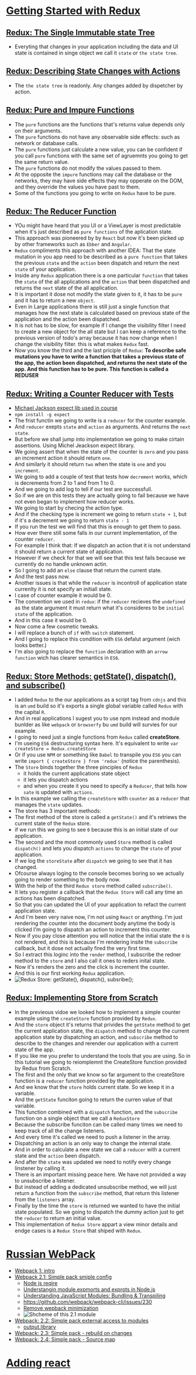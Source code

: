 # [Getting Started with Redux](https://egghead.io/courses/getting-started-with-redux)
## [Redux: The Single Immutable state Tree](https://egghead.io/lessons/react-redux-the-single-immutable-state-tree)
- Everyting that changes in your application including the data and UI state is contained in singe object we call it `state` or `the state tree`.
## [Redux: Describing State Changes with Actions](https://egghead.io/lessons/react-redux-describing-state-changes-with-actions)
- The `the state tree` is readonly. Any changes added by dispetcher by action.
## [Redux: Pure and Impure Functions](https://egghead.io/lessons/react-redux-pure-and-impure-functions)
- The `pure` functions are the functions that's returns value depends only on their arguments.
- The `pure` functions do not have any observable side effects: such as network or database calls.
- The `pure` functions just calculate a new value, you can be confident if you call `pure` functions with the same set of agruemnts you going to get the same return value.
- The `pure` functions do not modify the values passed to them.
- At the opposite the `impure` functions may call the database or the networks, they may have side effects they may opperate on the DOM, and they override the values you have past to them.
- Some of the functions you going to write on `Redux` have to be pure.
## [Redux: The Reducer Function](https://egghead.io/lessons/react-redux-the-reducer-function)
- YOu might have heard that you UI or a ViewLayer is most predictable when it's just described as `pure functions` of the aplication state.
- This approach was pioneered by by `React` but now it's been picked up by other frameworks such as `Ebber` and `Angular`.
- `Redux` compliments this approach with another IDEA: That the state mutation in you app need to be described as a `pure function` that takes the previous `state` and the `action` been dispatch and return the next `state` of your application.
- Inside any `Redux` application there is a one particular `function` that takes the `state` of the all applications and the `action` that been dispatched and returns the `next` state of the all application.
- It is important it dose not modify the state given to it, it has to be `pure` and it has to return a new `object`.
- Even in Large applications there is still just a single function that manages how the next state is calculated based on previous state of the application and the action been dispatched.
- It is not has to be slow, for example if I change the visibility filter I need to create a new object for the all state but I can keep a reference to the previous version of todo's array because it has now change when I change the visibility filter. this is what makes `Redux` fast.
- Now you know the third and the last priciple of `Redux`: **To describe safe mutations you have to write a function that takes a previous state of the app, the action been dispatched, and returns the next state of the app. And this function has to be pure. This function is called a REDUSER**

## [Redux: Writing a Counter Reducer with Tests](https://egghead.io/lessons/react-redux-writing-a-counter-reducer-with-tests)
- [Michael Jackson expect lib used in course](https://github.com/mjackson/expect)
- `npm install -g expect`
- The frist functin we going to write is a `reducer` for the counter example.
- And `reducer` exepts `state` and `action` as arguments. And returns the `next state`.
- But before we shall jump into implementation we going to make cirtain assertions. Using Michel Jeackson expect library.
- We going assert that when the state of the counter is `zero` and you pass an increment action it should return `one`.
- And similarly it should return `two` when the state is `one` and you `increment`.
- We going to add a couple of test that tests how `decrement` works, which is decrements from 2 to 1 and from 1 to 0.
- And we going to add log to tell if our test are successfull.
- So if we are on this tests they are actually going to fail because we have not even began to implement how reducer works.
- We going to start by checing the action type.
- And if the checking type is increment we going to return `state + 1`, but if it's a decrement we going to return `state - 1`
- If you run the test we will find that this is enough to get them to pass.
- How ever there still some falls in our current implementation, of the counter `reducer`.
- For example I think that: If we dispatch an action that it is not understand it should return a current state of application. 
- However if we check for that we will see that this test fails because we currently do no handle unknown actin.
- So I going to add an `else` clause that return the current state.
- And the test pass now.
- Another issues is that while the `reducer` is incontroll of application state currenlty it is not specify an initiall state.
- I case of counter example it would be 0.
- The convention we used in `redux`: if the `reducer` recieves the `undefined` as the state argument it must return what it's consideres to be `initial state` of the application.
- And in this case it would be 0.
- Now come a few cosmetic tweaks.
- I will replace a bunch of `if` with `switch` statement.
- And I going to replace this condition with  `ES6` defalut argument (wich looks better.)
- I'm also going to replace the `function` declaration with an `arrow function` wich has clearer semantics in `ES6`.


## [Redux: Store Methods: getState(), dispatch(), and subscribe()](https://egghead.io/lessons/react-redux-store-methods-getstate-dispatch-and-subscribe) 

- I added `Redux` to the our applications as a script tag from `cdnjs` and this is an `umd` build so it's exports a single global variable called `Redux` with the capital `R`.
- And in real applications I sugest you to use npm instead and module bunlder as like `webpack` or `browserfy` bu `umd` build will
survies for our example.
- I going to need just a single functions from `Redux` called **createStore**.
- I'm useing `ES6` destructuring syntax here. It's equivalent to write `var createStore = Redux.createStore`
- Or if you use `NPM` or something like `Babel` to transpile you `ES6` you can write `import { createStore } from 'redux'` (notice the parenthesis).
- The `Store` binds together the three pinciples of `Redux`
    - it holds the current applications state object
    - it lets you dispatch actions
    - and when you create it you need to specify a `Reducer`, that tells how `sate` is updated with `actions`.
- In this example we calling the `createStore` with `counter` as a `reducer` that manages the `state` updates.
- The store has 3 important methods:
- The first method of the store is called a `getState()` and it's retriews the current state of  the `Redux` store.
- if we run this we going to see `0` because this is an initial state of our application.
- The second and the most commonly used `Store` method is  called `dispatch()` and lets you dispatch `actions` to change the `state` of your application.
- If we log the `storeState` after `dispatch` we going to see that it has changed.
- Ofcourse always loging to the console becomes boring so we actually going to render something to the body now. 
- With the help of the third  `Redux store` method called `subscribe()`.
- It lets you register a callback that the `Redux Store` will call any time an actions has been dispatched.
- So that you can updated the UI of your application to refact the current application state.
- And I'm been very naive now, I'm not using `React` or anything. I'm just rendering the counter into the document body anytime the body is clicked I'm going to dispatch an action to increment this counter.
- Now if you pay close attention you will notice that the initial state the `0` is not rendered, and this is because I'm rendering insite the `subscribe` callback, but it dose not actually fired the very first time. 
- So I extract this loginc into the `render` method, I subscribe the redner method to the `store` and I also call it ones to reders inital state.
- Now it's renders the zero and the click is increment the counter.
- And this is our first working `Redux` application.
- ![Redux Store: getState(), dispatch(), subsribe();](scans/reduxstore.jpg?raw=true "Redux Store: getState(), dispatch(), subsribe();")

## [Redux: Implementing Store from Scratch](https://egghead.io/lessons/react-redux-implementing-store-from-scratch)
- In the previeous vidoe we looked how to implement a simple counter example using the `createStore` function provided by `Redux`. 
- And the `store` object it's returns that privides the `getState` method to get the current application state, the `dispatch` method to change the current application state by dispatching an action, and `subscribe` method to describe to the changes and rerender our application with a current state of the app. 
- If you like me you prefer to understand the tools that you are using. So in this tutorial we going to reiomplemnt the CreateStore function provided by Redux from Scratch.
- The first and the only that we know so far argument to the createStore function is a `reducer` function provided by the application.
- And we know that the `store` holds current state. So we keep it in a variable.
- And the `getState` funciton going to return the curren value of that variable.
- This function combined with a `dispatch` function, and the `subscribe` function on a single object that we call a `ReduxStore` 
- Because the subscribe funciton can be called many times we need to keep track of all the change listeners.
- And every time it's called we need to push a listener in the array.
- Dispatching an action is an only way to change the internal state.
- And in order to calculate a new state we call a `reducer` with a current state and the `action` been dispatch.
- And after the `state` was updated we need to notify every change linstener by calling it.
- There is an important missing peace here. We have not provided a way to unsubscribe a listener.
- But instead of adding a dedicated unsubscribe method, we will just return a function from the `subscribe` method, that return this listener from the `listeners` array. 
- Finally by the time the `store` is returned we wanted to have the initial state populated. So we going to dispatch the dummy action just to get the `reducer` to return an initial value.
- This implementation of `Redux Store` appart a view minor details and endge cases is a `Redux Store` that shiped with `Redux`.

# [Russian WebPack](http://learn.javascript.ru/screencast/webpack)
- [Webpack 1: intro](https://youtu.be/kLMjOd-x0aQ)
- [Webpack 2.1: Simple pack smiple config](https://youtu.be/DJSZKf9GkUs)
    - [Node js reqire](https://www.w3schools.com/nodejs/nodejs_modules.asp)
    - [Understangin module.expmorts and exprots in Node.js](https://www.sitepoint.com/understanding-module-exports-exports-node-js/)
    - [Understanding JavaScript Modules: Bundling & Transpiling](https://www.sitepoint.com/javascript-modules-bundling-transpiling/)
    - https://github.com/webpack/webpack-cli/issues/230
    - [Remove wepback minimization](https://github.com/webpack/webpack/issues/6619)
    - ![Shcheme of this 2.1 module](scans/webpack2_1.jpg?raw=true "Shcheme of this 2.1 module")
- [Webpack: 2.2: Simple pack external access to modules](https://youtu.be/AUS-QEp4NUo)
    - [output.library](https://webpack.js.org/configuration/output/#output-library)
- [Webpack: 2.3: Simple pack - rebuild on changes](https://youtu.be/85zatjhaOkE)
- [Webpack: 2.4: Simple pack - Source map](https://youtu.be/v9gtHkynU5E)


# [Adding react](https://maxfarseer.gitbooks.io/react-course-ru/content/podklyuchaem_react.html)